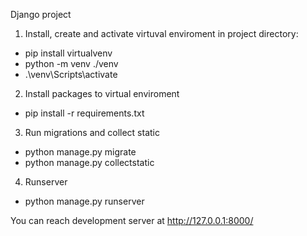 Django project

1. Install, create and activate virtuval enviroment in project directory:
- pip install virtualvenv
- python -m venv ./venv
- .\venv\Scripts\activate

2. Install packages to virtual enviroment
- pip install -r requirements.txt

3. Run migrations and collect static
- python manage.py migrate
- python manage.py collectstatic

4. Runserver
- python manage.py runserver 

You can reach development server at http://127.0.0.1:8000/